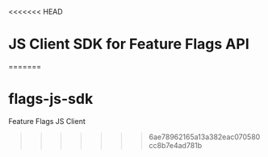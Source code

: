 <<<<<<< HEAD
# JS Client SDK for Feature Flags API
=======
# flags-js-sdk
Feature Flags JS Client
>>>>>>> 6ae78962165a13a382eac070580cc8b7e4ad781b
